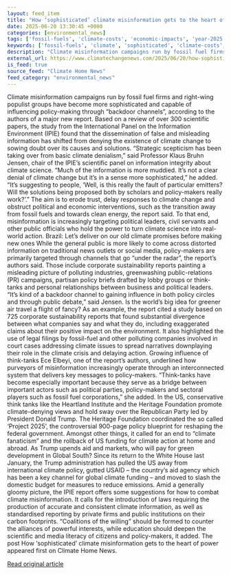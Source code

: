 ```yaml
---
layout: feed_item
title: "How ‘sophisticated’ climate misinformation gets to the heart of power"
date: 2025-06-20 13:30:45 +0000
categories: [environmental_news]
tags: ['fossil-fuels', 'climate-costs', 'economic-impacts', 'year-2025', 'emissions', 'urgent']
keywords: ['fossil-fuels', 'climate', 'sophisticated', 'climate-costs', 'economic-impacts', 'year-2025', 'misinformation', 'emissions']
description: "Climate misinformation campaigns run by fossil fuel firms and right-wing populist groups have become more sophisticated and capable of influencing policy-mak..."
external_url: https://www.climatechangenews.com/2025/06/20/how-sophisticated-climate-misinformation-gets-to-the-heart-of-power/
is_feed: true
source_feed: "Climate Home News"
feed_category: "environmental_news"
---
```


Climate misinformation campaigns run by fossil fuel firms and right-wing populist groups have become more sophisticated and capable of influencing policy-making through “backdoor channels”, according to the authors of a major new report. Based on a review of over 300 scientific papers, the study from the International Panel on the Information Environment (IPIE) found that the dissemination of false and misleading information has shifted from denying the existence of climate change to sowing doubt over its causes and solutions. “Strategic scepticism has been taking over from basic climate denialism,” said Professor Klaus Bruhn Jensen, chair of the IPIE&#8217;s scientific panel on information integrity about climate science. “Much of the information is more muddied. It’s not a clear denial of climate change but it’s in a sense more sophisticated,” he added. “It’s suggesting to people, ‘Well, is this really the fault of particular emitters? Will the solutions being proposed both by scholars and policy-makers really work?’.” The aim is to erode trust, delay responses to climate change and obstruct political and economic interventions, such as the transition away from fossil fuels and towards clean energy, the report said. To that end, misinformation is increasingly targeting political leaders, civil servants and other public officials who hold the power to turn climate science into real-world action. Brazil: Let’s deliver on our old climate promises before making new ones While the general public is more likely to come across distorted information on traditional news outlets or social media, policy-makers are primarily targeted through channels that go “under the radar”, the report’s authors said. Those include corporate sustainability reports painting a misleading picture of polluting industries, greenwashing public-relations (PR) campaigns, partisan policy briefs drafted by lobby groups or think-tanks and personal relationships between business and political leaders. “It’s kind of a backdoor channel to gaining influence in both policy circles and through public debate,” said Jensen. Is the world’s big idea for greener air travel a flight of fancy? As an example, the report cited a study based on 725 corporate sustainability reports that found substantial divergence between what companies say and what they do, including exaggerated claims about their positive impact on the environment. It also highlighted the use of legal filings by fossil-fuel and other polluting companies involved in court cases addressing climate issues to spread narratives downplaying their role in the climate crisis and delaying action. Growing influence of think-tanks Ece Elbeyi, one of the report’s authors, underlined how purveyors of misinformation increasingly operate through an interconnected system that delivers key messages to policy-makers. “Think-tanks have become especially important because they serve as a bridge between important actors such as political parties, policy-makers and sectoral players such as fossil fuel corporations,” she added. In the US, conservative think tanks like the Heartland Institute and the Heritage Foundation promote climate-denying views and hold sway over the Republican Party led by President Donald Trump. The Heritage Foundation coordinated the so called ‘Project 2025’, the controversial 900-page policy blueprint for reshaping the federal government. Amongst other things, it called for an end to “climate fanaticism” and the rollback of US funding for climate action at home and abroad. As Trump upends aid and markets, who will pay for green development in Global South? Since its return to the White House last January, the Trump administration has pulled the US away from international climate policy, gutted USAID &#8211; the country&#8217;s aid agency which has been a key channel for global climate funding &#8211; and moved to slash the domestic budget for measures to reduce emissions. Amid a generally gloomy picture, the IPIE report offers some suggestions for how to combat climate misinformation. It calls for the introduction of laws requiring the production of accurate and consistent climate information, as well as standardised reporting by private firms and public institutions on their carbon footprints. &#8220;Coalitions of the willing&#8221; should be formed to counter the alliances of powerful interests, while education should deepen the scientific and media literacy of citizens and policy-makers, it added. The post How &#8216;sophisticated&#8217; climate misinformation gets to the heart of power appeared first on Climate Home News.

[Read original article](https://www.climatechangenews.com/2025/06/20/how-sophisticated-climate-misinformation-gets-to-the-heart-of-power/)
